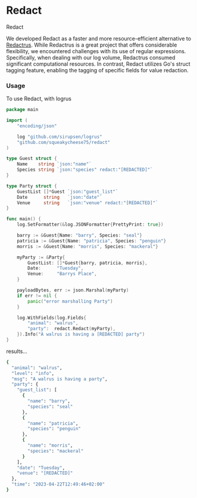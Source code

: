 # Redact

Redact

We developed Redact as a faster and more resource-efficient alternative to [Redactrus](https://github.com/whuang8/redactrus). While Redactrus is a great project that offers considerable flexibility, we encountered challenges with its use of regular expressions. Specifically, when dealing with our log volume, Redactrus consumed significant computational resources. In contrast, Redact utilizes Go's struct tagging feature, enabling the tagging of specific fields for value redaction.

### Usage

To use Redact, with logrus

```go
package main

import (
	"encoding/json"

	log "github.com/sirupsen/logrus"
	"github.com/squeakycheese75/redact"
)

type Guest struct {
	Name    string `json:"name"`
	Species string `json:"species" redact:"[REDACTED]"`
}

type Party struct {
	GuestList []*Guest `json:"guest_list"`
	Date      string   `json:"date"`
	Venue     string   `json:"venue" redact:"[REDACTED]"`
}

func main() {
	log.SetFormatter(&log.JSONFormatter{PrettyPrint: true})

	barry := &Guest{Name: "barry", Species: "seal"}
	patricia := &Guest{Name: "patricia", Species: "penguin"}
	morris := &Guest{Name: "morris", Species: "mackeral"}

	myParty := &Party{
		GuestList: []*Guest{barry, patricia, morris},
		Date:      "Tuesday",
		Venue:     "Barrys Place",
	}

	payloadBytes, err := json.Marshal(myParty)
	if err != nil {
		panic("error marshalling Party")
	}

    log.WithFields(log.Fields{
		"animal": "walrus",
		"party":  redact.Redact(myParty),
	}).Info("A walrus is having a [REDACTED] party")
}
```

results...

```bash
{
  "animal": "walrus",
  "level": "info",
  "msg": "A walrus is having a party",
  "party": {
    "guest_list": [
      {
        "name": "barry",
        "species": "seal"
      },
      {
        "name": "patricia",
        "species": "penguin"
      },
      {
        "name": "morris",
        "species": "mackeral"
      }
    ],
    "date": "Tuesday",
    "venue": "[REDACTED]"
  },
  "time": "2023-04-22T12:49:46+02:00"
}

```
